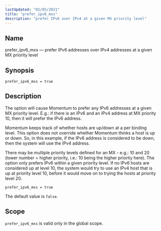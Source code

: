 ```yaml
---
lastUpdated: "02/05/2021"
title: "prefer_ipv6_mxs"
description: "prefer IPv6 over IPv4 at a given MX priority level"
---
```


<a name="conf.ref.prefer_ipv6_mxs"></a>
## Name

prefer_ipv6_mxs — prefer IPv6 addresses over IPv4 addresses at a given MX priority level

## Synopsis

`prefer_ipv6_mxs = true`

## Description

The option will cause Momentum to prefer any IPv6 addresses at a given MX priority level. E.g.: if there is an IPv6 and an IPv4 address at MX priority 10, then it will prefer the IPv6 address.

Momentum keeps track of whether hosts are up/down at a per binding level. This option does not override whether Momentum thinks a host is up or down. So, in this example, if the IPv6 address is considered to be down, then the system will use the IPv4 address.

There may be multiple priority levels defined for an MX - e.g.: 10 and 20 (lower number = higher priority, i.e.: 10 being the higher priority here). The option only prefers IPv6 within a given priority level. If no IPv6 hosts are considered up at level 10, the system would try to use an IPv4 host that is up at priority level 10, before it would move on to trying the hosts at priority level 20.

```
prefer_ipv6_mxs = true
```

The default value is `false`.

## Scope

`prefer_ipv6_mxs` is valid only in the global scope.
